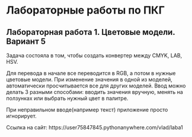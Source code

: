 <h1>Лабораторные работы по ПКГ</h1>
<h2>Лабораторная работа 1. Цветовые модели. Вариант 5</h2>
<p>Задача состояла в том, чтобы создать конвертер между CMYK, LAB, HSV.</p>
<p>Для перевода в начале все переводится в RGB, а потом в нужные цветовые модели.
При изменение значения в одной из моделей, автоматически просчитывается все для других моделей.
Ввод можно делать 3 разными способами: вводить значения вручную, менять на ползунках или выбрать нужный цвет в палитре.</p>
<p>При неправильном вводе(например текст) приложение просто игнорирует.</p>
<p>Ссылка на сайт: https://user75847845.pythonanywhere.com/vlad/laba1</p>
